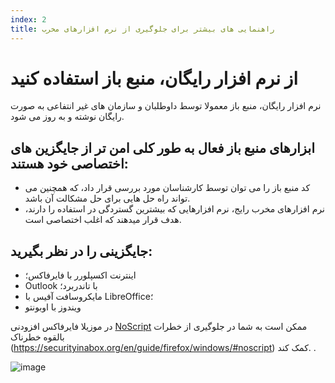 ```yaml
---
index: 2
title: راهنمایی های بیشتر برای جلوگیری از نرم افزارهای مخرب
---
```

# از نرم افزار رایگان، منبع باز استفاده کنید

نرم افزار رایگان، منبع باز معمولا توسط داوطلبان و سازمان های غیر انتفاعی به صورت رایگان نوشته و به روز می شود.

## ابزارهای منبع باز فعال به طور کلی امن تر از جایگزین های اختصاصی خود هستند:

*   کد منبع باز را می توان توسط کارشناسان مورد بررسی قرار داد، که همچنین می تواند راه حل هایی برای حل مشکالت آن باشد.
*   نرم افزارهای مخرب رایج، نرم افزارهایی که بیشترین گستردگی در استفاده را دارند، هدف قرار میدهند که اغلب اختصاصی است.

## جایگزینی را در نظر بگیرید:

*   اینترنت اکسپلورر با فایرفاکس؛
*   Outlook با تاندربرد؛
*   مایکروسافت آفیس با LibreOffice؛
*   ویندوز با اوبونتو

در موزیلا فایرفاکس افزودنی [NoScript](https://noscript.net/) ممکن است به شما در جلوگیری از خطرات بالقوه خطرناک (https://securityinabox.org/en/guide/firefox/windows/#noscript) کمک کند. .

![image](malware_adv2.png)